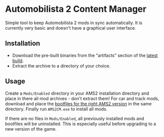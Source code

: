 ﻿# Automobilista 2 Content Manager

Simple tool to keep Automobilista 2 mods in sync automatically. It is currently very basic and doesn't have a graphical user interface.

## Installation

- Download the pre-built binaries from the "artifacts" section of the [latest build](
https://github.com/OpenSimTools/AMS2CM/actions/workflows/ci.yaml?query=event%3Apush).
- Extract the archive to a directory of your choice.

## Usage

Create a `Mods/Enabled` directory in your AMS2 installation directory and place in there all mod archives - don't extract them! For car and track mods, download and place the [bootfiles for the right AMS2 version](https://projectcarsmoddingteam.weebly.com/downloads---automobilista-2.html) in the same directory. Finally run `AMS2CM.exe` to install all mods.

If there are no files in `Mods/Enabled`, all previously installed mods and bootfiles will be uninstalled. This is especially useful before upgrading to a new version of the game.
